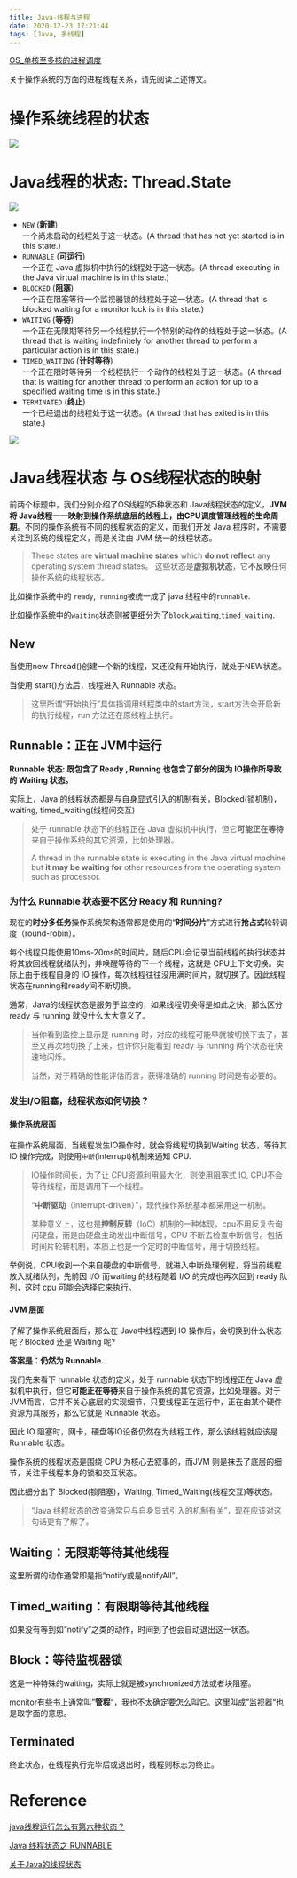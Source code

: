 ```yaml
---
title: Java-线程与进程
date: 2020-12-23 17:21:44
tags: [Java, 多线程]
---
```


[OS_单核至多核的进程调度](https://miszibu.github.io/2016/11/13/General/OS/BaseKnowledge/OS_%E5%8D%95%E6%A0%B8%E8%87%B3%E5%A4%9A%E6%A0%B8%E7%9A%84%E8%BF%9B%E7%A8%8B%E8%B0%83%E5%BA%A6/)

关于操作系统的方面的进程线程关系，请先阅读上述博文。

<!--more-->

# 操作系统线程的状态

![](./Java-线程与进程/os_thread_status.png)



# Java线程的状态: Thread.State

![](./Java-线程与进程/JavaThreadStatus.png)

* `NEW` (**新建**)   
  一个尚未启动的线程处于这一状态。(A thread that has not yet started is in this state.)
* `RUNNABLE` (**可运行**)   
  一个正在 Java 虚拟机中执行的线程处于这一状态。(A thread executing in the Java virtual machine is in this state.)
* `BLOCKED` (**阻塞**)   
  一个正在阻塞等待一个监视器锁的线程处于这一状态。(A thread that is blocked waiting for a monitor lock is in this state.)
* `WAITING` (**等待**)   
  一个正在无限期等待另一个线程执行一个特别的动作的线程处于这一状态。(A thread that is waiting indefinitely for another thread to perform a particular action is in this state.)
* `TIMED_WAITING` (**计时等待**)   
  一个正在限时等待另一个线程执行一个动作的线程处于这一状态。(A thread that is waiting for another thread to perform an action for up to a specified waiting time is in this state.)
* `TERMINATED` (**终止**)   
  一个已经退出的线程处于这一状态。(A thread that has exited is in this state.)



![](./Java-线程与进程/java_thread_lifecycle.jpg)

# Java线程状态 与 OS线程状态的映射

前两个标题中，我们分别介绍了OS线程的5种状态和 Java线程状态的定义，**JVM将 Java线程一一映射到操作系统底层的线程上，由CPU调度管理线程的生命周期**。不同的操作系统有不同的线程状态的定义，而我们开发 Java 程序时，不需要关注到系统的线程定义，而是关注由 JVM 统一的线程状态。

>These states are **virtual machine states** which **do not reflect** any operating system thread states。
>这些状态是**虚拟机状态**，它**不反映**任何操作系统的线程状态。

比如操作系统中的 `ready`,` running`被统一成了 java 线程中的`runnable`.

比如操作系统中的`waiting`状态则被更细分为了`block`,`waiting`,`timed_waiting`.



## New

当使用new Thread()创建一个新的线程，又还没有开始执行，就处于NEW状态。

当使用 start()方法后，线程进入 Runnable 状态。

> 这里所谓“开始执行”具体指调用线程类中的start方法，start方法会开启新的执行线程，run 方法还在原线程上执行。

## Runnable：正在 JVM中运行

**Runnable 状态: 既包含了 Ready , Running 也包含了部分的因为 IO操作所导致的 Waiting 状态。**

实际上，Java 的线程状态都是与自身显式引入的机制有关，Blocked(锁机制)，waiting, timed_waiting(线程间交互)

> 处于 runnable 状态下的线程正在 Java 虚拟机中执行，但它**可能正在等待**来自于操作系统的其它资源，比如处理器。
>
> A thread in the runnable state is executing in the Java virtual machine but **it may be waiting for** other resources from the operating system such as processor.

### 为什么 Runnable 状态要不区分 Ready 和 Running?

现在的**时分多任务**操作系统架构通常都是使用的“**时间分片**”方式进行**抢占式**轮转调度（round-robin）。

每个线程只能使用10ms-20ms的时间片，随后CPU会记录当前线程的执行状态并将其放回线程就绪队列，并唤醒等待的下一个线程，这就是 CPU上下文切换。实际上由于线程自身的 IO 操作，每次线程往往没用满时间片，就切换了。因此线程状态在running和ready间不断切换。

通常，Java的线程状态是服务于监控的，如果线程切换得是如此之快，那么区分 ready 与 running 就没什么太大意义了。

> 当你看到监控上显示是 running 时，对应的线程可能早就被切换下去了，甚至又再次地切换了上来，也许你只能看到 ready 与 running 两个状态在快速地闪烁。
>
> 当然，对于精确的性能评估而言，获得准确的 running 时间是有必要的。

### 发生I/O阻塞，线程状态如何切换？

#### 操作系统层面

在操作系统层面，当线程发生IO操作时，就会将线程切换到Waiting 状态，等待其 IO 操作完成，则使用`中断`(interrupt)机制来通知 CPU.

> IO操作时间长，为了让 CPU资源利用最大化，则使用阻塞式 IO, CPU不会等待线程，而是调用下一个线程。
>
> “**中断驱动**（interrupt-driven）”，现代操作系统基本都采用这一机制。
>
> 某种意义上，这也是**控制反转**（IoC）机制的一种体现，cpu不用反复去询问硬盘，而是由硬盘主动发出中断信号，CPU 不断去检查中断信号。包括时间片轮转机制，本质上也是一个定时的中断信号，用于切换线程。

举例说，CPU收到一个来自硬盘的中断信号，就进入中断处理例程，将当前线程放入就绪队列，先前因 I/O 而waiting 的线程随着 I/O 的完成也再次回到 ready 队列，这时 cpu 可能会选择它来执行。

#### JVM 层面

了解了操作系统层面后，那么在 Java中线程遇到 IO 操作后，会切换到什么状态呢？Blocked 还是 Waiting 呢?

**答案是：仍然为 Runnable.**

我们先来看下 runnable 状态的定义，处于 runnable 状态下的线程正在 Java 虚拟机中执行，但它**可能正在等待**来自于操作系统的其它资源，比如处理器。对于 JVM而言，它并不关心底层的实现细节，只要线程正在运行中，正在由某个硬件资源为其服务，那么它就是 Runnable 状态。

因此 IO 阻塞时，网卡，硬盘等IO设备仍然在为线程工作，那么该线程就应该是 Runnable 状态。

操作系统的线程状态是围绕 CPU 为核心去叙事的，而JVM 则是抹去了底层的细节，关注于线程本身的锁和交互状态。

因此细分出了 Blocked(锁阻塞)，Waiting, Timed_Waiting(线程交互)等状态。

> “Java 线程状态的改变通常只与自身显式引入的机制有关”，现在应该对这句话更有了解了。

## Waiting：无限期等待其他线程

这里所谓的动作通常即是指“notify或是notifyAll”。

## Timed_waiting：有限期等待其他线程

如果没有等到如“notify”之类的动作，时间到了也会自动退出这一状态。

## Block：等待监视器锁

这是一种特殊的waiting，实际上就是被synchronized方法或者块阻塞。

monitor有些书上通常叫”**管程**“，我也不太确定要怎么叫它。这里叫成”监视器“也是取字面的意思。

## Terminated

终止状态，在线程执行完毕后或退出时，线程则标志为终止。

# Reference

[java线程运行怎么有第六种状态？](https://www.zhihu.com/question/56494969/answer/154053599)

[Java 线程状态之 RUNNABLE](https://my.oschina.net/goldenshaw/blog/705397)

[关于Java的线程状态](https://my.oschina.net/goldenshaw/blog/386788)

